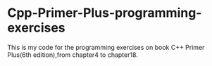 # Cpp-Primer-Plus-programming-exercises
This is my code for the programming exercises on book C++ Primer Plus(6th edition),from chapter4 to chapter18.
